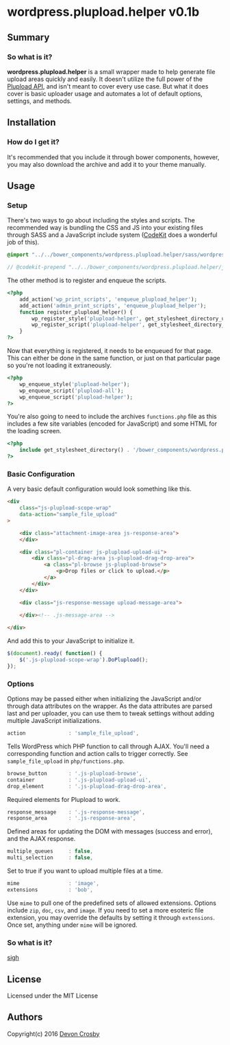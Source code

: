 wordpress.plupload.helper v0.1b
=====

Summary
---

### So what is it?

**wordpress.plupload.helper** is a small wrapper made to help generate file upload areas quickly and easily. It doesn't utilize the full power of the [Plupload API](http://www.plupload.com/docs/API), and isn't meant to cover every use case. But what it does cover is basic uploader usage and automates a lot of default options, settings, and methods. 


Installation
---

### How do I get it?

It's recommended that you include it through bower components, however, you may also download the archive and add it to your theme manually. 


Usage
---

### Setup

There's two ways to go about including the styles and scripts. The recommended way is bundling the CSS and JS into your existing files through SASS and a JavaScript include system ([CodeKit](https://incident57.com/codekit/) does a wonderful job of this).

```css
@import "../../bower_components/wordpress.plupload.helper/sass/wordpress.plupload.helper.scss";
```
```js
// @codekit-prepend "../../bower_components/wordpress.plupload.helper/js/min/wordpress.plupload.helper-min.js";
```

The other method is to register and enqueue the scripts.

```php
<?php
	add_action('wp_print_scripts', 'enqueue_plupload_helper');
	add_action('admin_print_scripts', 'enqueue_plupload_helper');
	function register_plupload_helper() {
		wp_register_style('plupload-helper', get_stylesheet_directory_uri() . '/bower_components/wordpress.plupload.helper/css/wordpress.plupload.helper.css', false, '0.1b', 'screen');
		wp_register_script('plupload-helper', get_stylesheet_directory_uri() . '/bower_components/wordpress.plupload.helper/js/min/wordpress.plupload.helper-min.js', array('jquery','plupload-all'), '0.1b', true);
	}
?>
```

Now that everything is registered, it needs to be enqueued for that page. This can either be done in the same function, or just on that particular page so you're not loading it extraneously. 
```php
<?php
	wp_enqueue_style('plupload-helper');
	wp_enqueue_script('plupload-all');
	wp_enqueue_script('plupload-helper');
?>
```

You're also going to need to include the archives `functions.php` file as this includes a few site variables (encoded for JavaScript) and some HTML for the loading screen. 
```php
<?php
	include get_stylesheet_directory() . '/bower_components/wordpress.plupload.helper/php/functions.php';
?>
```


### Basic Configuration

A very basic default configuration would look something like this.
```html
<div
	class="js-plupload-scope-wrap" 
	data-action="sample_file_upload" 
>

	<div class="attachment-image-area js-response-area">
	</div>

	<div class="pl-container js-plupload-upload-ui">
		<div class="pl-drag-area js-plupload-drag-drop-area">
			<a class="pl-browse js-plupload-browse">
				<p>Drop files or click to upload.</p>
			</a>
		</div>
	</div>

	<div class="js-response-message upload-message-area">
		
	</div><!-- .js-message-area -->

</div>
```

And add this to your JavaScript to initialize it.
```js
$(document).ready( function() {
	$('.js-plupload-scope-wrap').DoPlupload();
});
```

### Options
Options may be passed either when initializing the JavaScript and/or through data attributes on the wrapper. As the data attributes are parsed last and per uploader, you can use them to tweak settings without adding multiple JavaScript initializations.  

```js
action				: 'sample_file_upload',
```
Tells WordPress which PHP function to call through AJAX. You'll need a corresponding function and action calls to trigger correctly. See `sample_file_upload` in `php/functions.php`.

```js
browse_button		: '.js-plupload-browse',
container			: '.js-plupload-upload-ui',
drop_element		: '.js-plupload-drag-drop-area',
```
Required elements for Plupload to work.

```js
response_message	: '.js-response-message',
response_area		: '.js-response-area',
```
Defined areas for updating the DOM with messages (success and error), and the AJAX response.

```js
multiple_queues		: false,
multi_selection		: false,
```
Set to true if you want to upload multiple files at a time.

```js
mime				: 'image',
extensions			: 'bob',
```
Use `mime` to pull one of the predefined sets of allowed extensions. Options include `zip`, `doc`, `csv`, and `image`. If you need to set a more esoteric file extension, you may override the defaults by setting it through `extensions`. Once set, anything under `mime` will be ignored. 

### So what is it?
[sigh](https://www.youtube.com/watch?v=TxWN8AhNER0)

License
---
Licensed under the MIT License


Authors
---

Copyright(c) 2016 [Devon Crosby](https://theexperiment.ca/)

